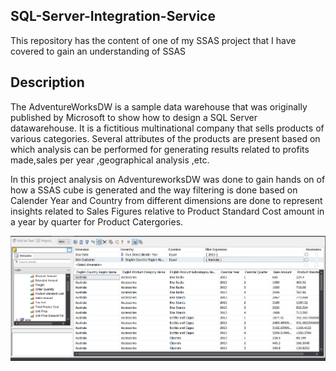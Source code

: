 ## SQL-Server-Integration-Service
This repository has the content of one of my SSAS project that I have covered to gain an understanding of SSAS
## Description
The AdventureWorksDW is a sample data warehouse that was originally published by Microsoft to show how to design a SQL Server datawarehouse. It is a fictitious multinational company that sells products of various categories. Several attributes of the products are present based on which analysis can be performed for generating results related to profits made,sales per year ,geographical analysis ,etc. 

In this project analysis on AdventureworksDW was done to gain hands on of how a SSAS cube is generated and the way filtering is done based on Calender Year and Country from different dimensions are done to represent insights related to Sales Figures relative to Product Standard Cost amount in a year by quarter for Product Catergories.

<img src="Image/SSAS outcome.PNG" alt="Girl in a jacket">

